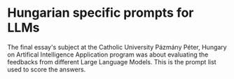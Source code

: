 # Hungarian specific prompts for LLMs
The final essay's subject at the Catholic University Pázmány Péter, Hungary on Artifical Intelligence Application program was about evaluating the feedbacks from different Large Language Models. This is the prompt list used to score the answers.
